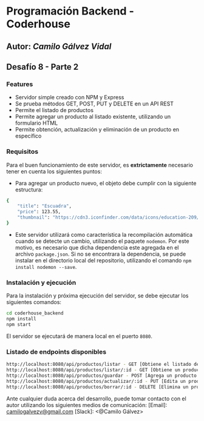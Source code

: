# Programación Backend - Coderhouse
## Autor: _Camilo Gálvez Vidal_

## Desafío 8 - Parte 2


### Features
- Servidor simple creado con NPM y Express
- Se prueba métodos GET, POST, PUT y DELETE en un API REST
- Permite el listado de productos
- Permite agregar un producto al listado existente, utilizando un formulario HTML
- Permite obtención, actualización y eliminación de un producto en específico

### Requisitos
Para el buen funcionamiento de este servidor, es **extrictamente** necesario tener en cuenta los siguientes puntos:

- Para agregar un producto nuevo, el objeto debe cumplir con la siguiente estructura:
```sh
{ 
    "title": "Escuadra",
    "price": 123.55,
    "thumbnail": "https://cdn3.iconfinder.com/data/icons/education-209/64/ruler-triangle-stationary-school-256.png"
}
```

- Este servidor utilizará como característica la recompilación automática cuando se detecte un cambio, utilizando el paquete `nodemon`. Por este motivo, es necesario que dicha dependencia este agregada en el archivo `package.json`. Si no se encontrara la dependencia, se puede instalar en el directorio local del repositorio, utilizando el comando `npm install nodemon --save`.

### Instalación y ejecución
Para la instalación y próxima ejecución del servidor, se debe ejecutar los siguientes comandos:
```sh
cd coderhouse_backend
npm install
npm start
```

El servidor se ejecutará de manera local en el puerto `8080`.

### Listado de endpoints disponibles

```sh
http://localhost:8080/api/productos/listar - GET [Obtiene el listado de productos]
http://localhost:8080/api/productos/listar/:id - GET [Obtiene un producto en específico]
http://localhost:8080/api/productos/guardar - POST [Agrega un producto nuevo]
http://localhost:8080/api/productos/actualizar/:id - PUT [Edita un producto en específico]
http://localhost:8080/api/productos/borrar/:id - DELETE [Elimina un producto en específico]
```

Ante cualquier duda acerca del desarrollo, puede tomar contacto con el autor utilizando los siguientes medios de comunicación:
[Email]: <camilogalvezv@gmail.com>
[Slack]: <@Camilo Gálvez>
